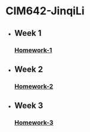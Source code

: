 # CIM642-JinqiLi

* ## Week 1
     ### [Homework-1](https://github.com/kikijinqili/CIM642-JinqiLi/tree/master/hw-1)

* ## Week 2
     ### [Homework-2]()

* ## Week 3
     ### [Homework-3]()
